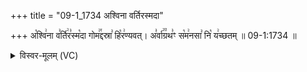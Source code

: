 +++
title = "09-1_1734 अश्विना वर्तिरस्मदा"

+++
अ꣡श्वि꣢ना व꣣र्ति꣢र꣣स्म꣡दा गोम꣢꣯द्दस्रा꣣ हि꣡र꣢ण्यवत्। अ꣣र्वा꣢꣫ग्रथ꣣ꣳ स꣡म꣢नसा꣣ नि꣡ य꣢च्छतम् ॥ 09-1:1734 ॥

<details><summary>विस्वर-मूलम् (VC)</summary>

अश्विना वर्तिरस्मदा गोमद्दस्रा हिरण्यवत् । अर्वाग्रथꣳ समनसा नि यच्छतम् ॥१७३४॥
</details>
